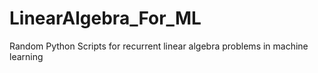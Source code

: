 # LinearAlgebra_For_ML
Random Python Scripts for recurrent  linear algebra problems in machine learning
